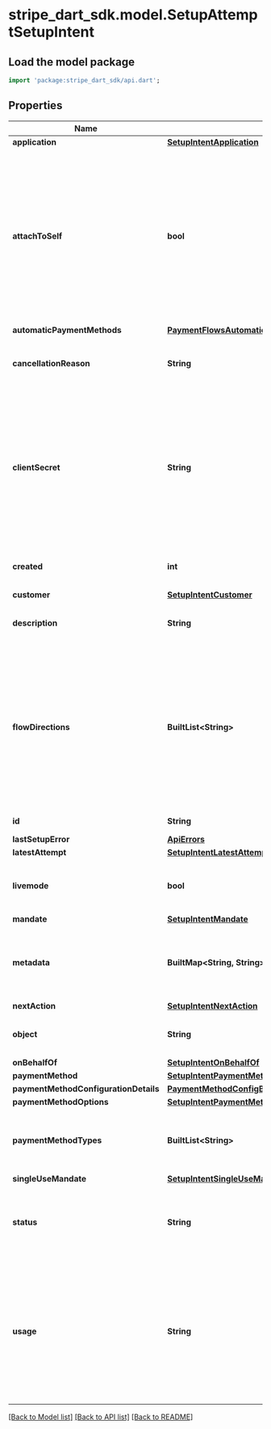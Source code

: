 # stripe_dart_sdk.model.SetupAttemptSetupIntent

## Load the model package
```dart
import 'package:stripe_dart_sdk/api.dart';
```

## Properties
Name | Type | Description | Notes
------------ | ------------- | ------------- | -------------
**application** | [**SetupIntentApplication**](SetupIntentApplication.md) |  | [optional] 
**attachToSelf** | **bool** | If present, the SetupIntent's payment method will be attached to the in-context Stripe Account.  It can only be used for this Stripe Account’s own money movement flows like InboundTransfer and OutboundTransfers. It cannot be set to true when setting up a PaymentMethod for a Customer, and defaults to false when attaching a PaymentMethod to a Customer. | [optional] 
**automaticPaymentMethods** | [**PaymentFlowsAutomaticPaymentMethodsSetupIntent**](PaymentFlowsAutomaticPaymentMethodsSetupIntent.md) |  | [optional] 
**cancellationReason** | **String** | Reason for cancellation of this SetupIntent, one of `abandoned`, `requested_by_customer`, or `duplicate`. | [optional] 
**clientSecret** | **String** | The client secret of this SetupIntent. Used for client-side retrieval using a publishable key.  The client secret can be used to complete payment setup from your frontend. It should not be stored, logged, or exposed to anyone other than the customer. Make sure that you have TLS enabled on any page that includes the client secret. | [optional] 
**created** | **int** | Time at which the object was created. Measured in seconds since the Unix epoch. | 
**customer** | [**SetupIntentCustomer**](SetupIntentCustomer.md) |  | [optional] 
**description** | **String** | An arbitrary string attached to the object. Often useful for displaying to users. | [optional] 
**flowDirections** | **BuiltList&lt;String&gt;** | Indicates the directions of money movement for which this payment method is intended to be used.  Include `inbound` if you intend to use the payment method as the origin to pull funds from. Include `outbound` if you intend to use the payment method as the destination to send funds to. You can include both if you intend to use the payment method for both purposes. | [optional] 
**id** | **String** | Unique identifier for the object. | 
**lastSetupError** | [**ApiErrors**](ApiErrors.md) |  | [optional] 
**latestAttempt** | [**SetupIntentLatestAttempt**](SetupIntentLatestAttempt.md) |  | [optional] 
**livemode** | **bool** | Has the value `true` if the object exists in live mode or the value `false` if the object exists in test mode. | 
**mandate** | [**SetupIntentMandate**](SetupIntentMandate.md) |  | [optional] 
**metadata** | **BuiltMap&lt;String, String&gt;** | Set of [key-value pairs](https://stripe.com/docs/api/metadata) that you can attach to an object. This can be useful for storing additional information about the object in a structured format. | [optional] 
**nextAction** | [**SetupIntentNextAction**](SetupIntentNextAction.md) |  | [optional] 
**object** | **String** | String representing the object's type. Objects of the same type share the same value. | 
**onBehalfOf** | [**SetupIntentOnBehalfOf**](SetupIntentOnBehalfOf.md) |  | [optional] 
**paymentMethod** | [**SetupIntentPaymentMethod**](SetupIntentPaymentMethod.md) |  | [optional] 
**paymentMethodConfigurationDetails** | [**PaymentMethodConfigBizPaymentMethodConfigurationDetails**](PaymentMethodConfigBizPaymentMethodConfigurationDetails.md) |  | [optional] 
**paymentMethodOptions** | [**SetupIntentPaymentMethodOptions**](SetupIntentPaymentMethodOptions.md) |  | [optional] 
**paymentMethodTypes** | **BuiltList&lt;String&gt;** | The list of payment method types (e.g. card) that this SetupIntent is allowed to set up. A list of valid payment method types can be found [here](https://docs.stripe.com/api/payment_methods/object#payment_method_object-type). | 
**singleUseMandate** | [**SetupIntentSingleUseMandate**](SetupIntentSingleUseMandate.md) |  | [optional] 
**status** | **String** | [Status](https://stripe.com/docs/payments/intents#intent-statuses) of this SetupIntent, one of `requires_payment_method`, `requires_confirmation`, `requires_action`, `processing`, `canceled`, or `succeeded`. | 
**usage** | **String** | Indicates how the payment method is intended to be used in the future.  Use `on_session` if you intend to only reuse the payment method when the customer is in your checkout flow. Use `off_session` if your customer may or may not be in your checkout flow. If not provided, this value defaults to `off_session`. | 

[[Back to Model list]](../README.md#documentation-for-models) [[Back to API list]](../README.md#documentation-for-api-endpoints) [[Back to README]](../README.md)


